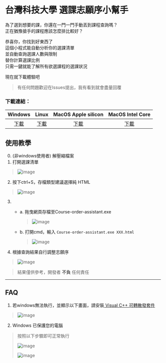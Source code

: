# 台灣科技大學 選課志願序小幫手

為了選到想要的課，你還在一門一門手動丟到課程查詢嗎？  
正在猶豫搶手的課程應該怎麼排比較好？

恭喜你，你找到好東西了  
這個小程式能自動分析你的選課清單  
並自動查詢選課人數與限制  
替你計算選課比例   
只需一鍵就能了解所有欲選課程的選課狀況

現在就下載體驗吧

> 有任何問題歡迎在Issues提出，我有看到就會盡量回覆

### 下載連結：
| **Windows**                                                                                                    | **Linux**                                                                                                  | **MacOS Apple silicon**                                                                                          | **MacOS Intel Core**                                                                                             |
|:--------------------------------------------------------------------------------------------------------------:|:----------------------------------------------------------------------------------------------------------:|:----------------------------------------------------------------------------------------------------------------:|:----------------------------------------------------------------------------------------------------------------:|
| [下載](https://github.com/NTUST-Tool/Course-order-assistant/releases/latest/download/Course-order-assistant.exe) | [下載](https://github.com/NTUST-Tool/Course-order-assistant/releases/latest/download/Course-order-assistant-linux.zip) | [下載](https://github.com/NTUST-Tool/Course-order-assistant/releases/latest/download/Course-order-assistant-macos-arm64.zip) | [下載](https://github.com/NTUST-Tool/Course-order-assistant/releases/latest/download/Course-order-assistant-macos-amd64.zip) |


## 使用教學
0. (非windows使用者) 解壓縮檔案
1. 打開選課清單
> ![image](https://github.com/NTUST-Tool/Course-order-assistant/assets/54392299/06ee9b2e-0bc5-46c4-a886-e62bfff529e1)
2. 按下ctrl+S，存檔類型建議選擇純 HTML 
> ![image](https://github.com/NTUST-Tool/Course-order-assistant/assets/54392299/a48d1e87-0bbf-4ea0-a62a-a5e6aabbda7c)
3.    
   * a. 拖曳網頁存檔至Course-order-assistant.exe  
     > ![image](https://github.com/user-attachments/assets/a34b1f90-c540-4625-a19c-8d865f852d60)

   * b. 打開cmd，輸入 `Course-order-assistant.exe XXX.html`
     > ![image](https://github.com/user-attachments/assets/ef413483-51b6-4120-bac5-4d2a1c16f488)


4. 根據查詢結果自行調整志願序
> ![image](https://github.com/user-attachments/assets/c5e72fe5-14e2-49a7-b876-14a718a6573b)


> 結果僅供參考，開發者 **不負** 任何責任


--- 
## FAQ
1. 若windows無法執行，並顯示以下畫面，請安裝[ Visual C++ 可轉散發套件](https://aka.ms/vs/17/release/vc_redist.x64.exe)

> ![image](https://github.com/NTUST-Tool/Course-order-assistant/assets/54392299/38e3993f-21f2-4d23-bb7b-dfee35d1e9d8)

2. Windows 已保護您的電腦
   
> 按照以下步驟即可正常執行
> 
> ![image](https://github.com/user-attachments/assets/42cbe323-0081-4ae4-b115-57734a4fb6f8)
> 
> ![image](https://github.com/user-attachments/assets/18d82ef8-04a5-410d-aabc-8014d50a942a)


